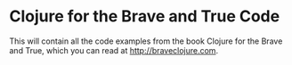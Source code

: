 # Clojure for the Brave and True Code

This will contain all the code examples from the book Clojure for the 
Brave and True, which you can read at http://braveclojure.com.
